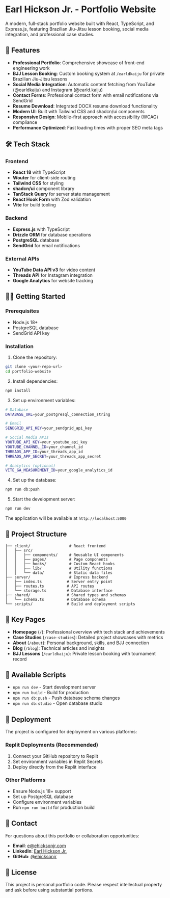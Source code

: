# Earl Hickson Jr. - Portfolio Website

A modern, full-stack portfolio website built with React, TypeScript, and Express.js, featuring Brazilian Jiu-Jitsu lesson booking, social media integration, and professional case studies.

## 🚀 Features

- **Professional Portfolio**: Comprehensive showcase of front-end engineering work
- **BJJ Lesson Booking**: Custom booking system at `/earldkaiju` for private Brazilian Jiu-Jitsu lessons
- **Social Media Integration**: Automatic content fetching from YouTube (@earldkaiju) and Instagram (@earld.kaiju)
- **Contact Forms**: Professional contact form with email notifications via SendGrid
- **Resume Download**: Integrated DOCX resume download functionality
- **Modern UI**: Built with Tailwind CSS and shadcn/ui components
- **Responsive Design**: Mobile-first approach with accessibility (WCAG) compliance
- **Performance Optimized**: Fast loading times with proper SEO meta tags

## 🛠 Tech Stack

### Frontend
- **React 18** with TypeScript
- **Wouter** for client-side routing
- **Tailwind CSS** for styling
- **shadcn/ui** component library
- **TanStack Query** for server state management
- **React Hook Form** with Zod validation
- **Vite** for build tooling

### Backend
- **Express.js** with TypeScript
- **Drizzle ORM** for database operations
- **PostgreSQL** database
- **SendGrid** for email notifications

### External APIs
- **YouTube Data API v3** for video content
- **Threads API** for Instagram integration
- **Google Analytics** for website tracking

## 🏃‍♂️ Getting Started

### Prerequisites
- Node.js 18+ 
- PostgreSQL database
- SendGrid API key

### Installation

1. Clone the repository:
```bash
git clone <your-repo-url>
cd portfolio-website
```

2. Install dependencies:
```bash
npm install
```

3. Set up environment variables:
```bash
# Database
DATABASE_URL=your_postgresql_connection_string

# Email
SENDGRID_API_KEY=your_sendgrid_api_key

# Social Media APIs
YOUTUBE_API_KEY=your_youtube_api_key
YOUTUBE_CHANNEL_ID=your_channel_id
THREADS_APP_ID=your_threads_app_id
THREADS_APP_SECRET=your_threads_app_secret

# Analytics (optional)
VITE_GA_MEASUREMENT_ID=your_google_analytics_id
```

4. Set up the database:
```bash
npm run db:push
```

5. Start the development server:
```bash
npm run dev
```

The application will be available at `http://localhost:5000`

## 📁 Project Structure

```
├── client/                 # React frontend
│   ├── src/
│   │   ├── components/     # Reusable UI components
│   │   ├── pages/          # Page components
│   │   ├── hooks/          # Custom React hooks
│   │   ├── lib/            # Utility functions
│   │   └── data/           # Static data files
├── server/                 # Express backend
│   ├── index.ts           # Server entry point
│   ├── routes.ts          # API routes
│   └── storage.ts         # Database interface
├── shared/                # Shared types and schemas
│   └── schema.ts          # Database schema
└── scripts/               # Build and deployment scripts
```

## 🎯 Key Pages

- **Homepage** (`/`): Professional overview with tech stack and achievements
- **Case Studies** (`/case-studies`): Detailed project showcases with metrics
- **About** (`/about`): Personal background, skills, and BJJ connection
- **Blog** (`/blog`): Technical articles and insights
- **BJJ Lessons** (`/earldkaiju`): Private lesson booking with tournament record

## 🔧 Available Scripts

- `npm run dev` - Start development server
- `npm run build` - Build for production
- `npm run db:push` - Push database schema changes
- `npm run db:studio` - Open database studio

## 🚀 Deployment

The project is configured for deployment on various platforms:

### Replit Deployments (Recommended)
1. Connect your GitHub repository to Replit
2. Set environment variables in Replit Secrets
3. Deploy directly from the Replit interface

### Other Platforms
- Ensure Node.js 18+ support
- Set up PostgreSQL database
- Configure environment variables
- Run `npm run build` for production build

## 📧 Contact

For questions about this portfolio or collaboration opportunities:

- **Email**: e@ehicksonjr.com
- **LinkedIn**: [Earl Hickson Jr.](https://linkedin.com/in/ehicksonjr)
- **GitHub**: [@ehicksonjr](https://github.com/ehicksonjr)

## 📄 License

This project is personal portfolio code. Please respect intellectual property and ask before using substantial portions.